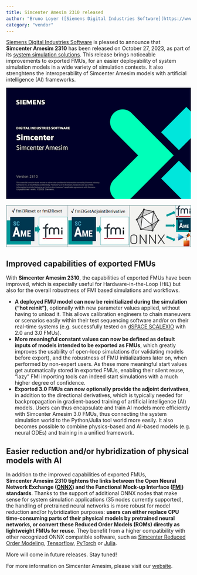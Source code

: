 ```yaml
---
title: Simcenter Amesim 2310 released
author: "Bruno Loyer ([Siemens Digital Industries Software](https://www.sw.siemens.com/ ))"
category: "vendor"
---
```

[Siemens Digital Industries Software](https://www.sw.siemens.com/ ) is pleased to announce that **Simcenter&nbsp;Amesim&nbsp;2310** has been released on October 27, 2023, as part of its [system simulation solutions]( https://blogs.sw.siemens.com/simcenter/whats-new-in-simcenter-systems-2310/). This release brings noticeable improvements to exported FMUs, for an easier deployability of system simulation models in a wide variety of simulation contexts. It also strenghtens the interoperability of Simcenter Amesim models with artificial intelligence (AI) frameworks.

![](amesim_banner_2310.png)

![](amesim_features_2310.png)

## Improved capabilities of exported FMUs
With **Simcenter&nbsp;Amesim&nbsp;2310**, the capabilities of exported FMUs have been improved, which is especially useful for Hardware-in-the-Loop (HiL) but also for the overall robustness of FMI based simulations and workflows. 
* **A deployed FMU model can now be reinitialized during the simulation (&ldquo;hot reinit&rdquo;)**, optionally with new parameter values applied, without having to unload it. This allows calibration engineers to chain maneuvers or scenarios easily within their test sequencing software and/or on their real-time systems (e.g. successfully tested on [dSPACE&nbsp;SCALEXIO]( https://www.dspace.com/en/ltd/home/products/hw/simulator_hardware/scalexio.cfm) with 2.0 and 3.0 FMUs).
* **More meaningful constant values can now be defined as default inputs of models intended to be exported as FMUs**, which greatly improves the usability of open-loop simulations (for validating models before export), and the robustness of FMU initializations later on, when performed by non-expert users. As these more meaningful start values get automatically stored in exported FMUs, enabling their silent reuse, &ldquo;lazy&rdquo; FMI importing tools can indeed start simulations with a much higher degree of confidence.
* **Exported 3.0 FMUs can now optionally provide the adjoint derivatives**, in addition to the directional derivatives, which is typically needed for backpropagation in gradient-based training of artificial intelligence (AI) models. Users can thus encapsulate and train AI models more efficiently with Simcenter Amesim 3.0 FMUs, thus connecting the system simulation world to the Python/Julia tool world more easily. It also becomes possible to combine physics-based and AI-based models (e.g. neural ODEs) and training in a unified framework. 

## Easier reduction and/or hybridization of physical models with AI
In addition to the improved capabilities of exported FMUs, **Simcenter&nbsp;Amesim 2310 tightens the links between the Open Neural Network Exchange ([ONNX]( https://onnx.ai/)) and the Functional Mock-up Interface ([FMI]( https://fmi-standard.org/)) standards**. Thanks to the support of additional ONNX nodes that make sense for system simulation applications (35 nodes currently supported), the handling of pretrained neural networks is more robust for model reduction and/or hybridization purposes: **users can either replace CPU time-consuming parts of their physical models by pretrained neural networks, or convert these Reduced Order Models (ROMs) directly as lightweight FMUs for reuse**. They benefit from a higher compatibility with other recognized ONNX compatible software, such as [Simcenter Reduced Order Modeling]( https://plm.sw.siemens.com/en-US/simcenter/integration-solutions/reduced-order-modeling/), [Tensorflow]( https://www.tensorflow.org/), [PyTorch]( https://pytorch.org/) or [Julia]( https://julialang.org/). 

More will come in future releases. Stay tuned! 

For more information on Simcenter Amesim, please visit our [website](https://www.plm.automation.siemens.com/global/en/products/simcenter/simcenter-amesim.html ).
